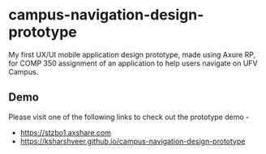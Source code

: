 # campus-navigation-design-prototype
My first UX/UI mobile application design prototype, made using Axure RP, for COMP 350 assignment of an application to help users navigate on UFV Campus.

## Demo
Please visit one of the following links to check out the prototype demo -
* https://stzbo1.axshare.com
* https://ksharshveer.github.io/campus-navigation-design-prototype
